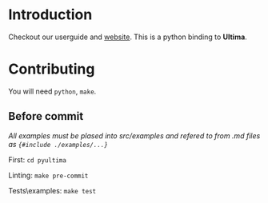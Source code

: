# Introduction

Checkout our userguide and [website](https://ultimabi.uk/). This is a python binding to **Ultima**.

# Contributing
You will need `python`, `make`.

## Before commit

*All examples must be plased into src/examples and refered to from .md files as `{#include ./examples/...}`*

First:
`cd pyultima`

Linting:
`make pre-commit`

Tests\examples:
`make test`